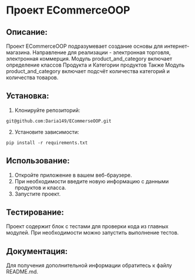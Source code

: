 # Проект ECommerceOOP


## Описание:
Проект ECommerceOOP подразумевает создание основы для интернет-магазина.
Направление для реализации - электронная торговля, электронная коммерция.
Модуль product_and_category включает определение классов Продукта и Категории продуктов
Также Модуль product_and_category включает подсчёт количества категорий и количества товаров.






## Установка:

1. Клонируйте репозиторий:

```
git@github.com:Daria149/ECommerseOOP.git
```

2. Установите зависимости:

```
pip install -r requirements.txt
```

## Использование:
1. Откройте приложение в вашем веб-браузере.
2. При необходимости введите новую информацию с данными продуктов и класса.
3. Запустите проект.


## Тестирование:
Проект содержит блок с тестами для проверки кода из главных модулей. 
При необходимости можно запустить выполнение тестов.



## Документация:
Для получения дополнительной информации обратитесь к файлу README.md.